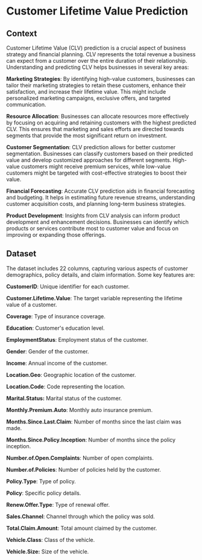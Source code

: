 # **Customer Lifetime Value Prediction**
## **Context**

Customer Lifetime Value (CLV) prediction is a crucial aspect of business strategy and financial planning. CLV represents the total revenue a business can expect from a customer over the entire duration of their relationship. Understanding and predicting CLV helps businesses in several key areas:

**Marketing Strategies**: By identifying high-value customers, businesses can tailor their marketing strategies to retain these customers, enhance their satisfaction, and increase their lifetime value. This might include personalized marketing campaigns, exclusive offers, and targeted communication.

**Resource Allocation**: Businesses can allocate resources more effectively by focusing on acquiring and retaining customers with the highest predicted CLV. This ensures that marketing and sales efforts are directed towards segments that provide the most significant return on investment.

**Customer Segmentation**: CLV prediction allows for better customer segmentation. Businesses can classify customers based on their predicted value and develop customized approaches for different segments. High-value customers might receive premium services, while low-value customers might be targeted with cost-effective strategies to boost their value.

**Financial Forecasting**: Accurate CLV prediction aids in financial forecasting and budgeting. It helps in estimating future revenue streams, understanding customer acquisition costs, and planning long-term business strategies.

**Product Development**: Insights from CLV analysis can inform product development and enhancement decisions. Businesses can identify which products or services contribute most to customer value and focus on improving or expanding those offerings.

## Dataset
The dataset includes 22 columns, capturing various aspects of customer demographics, policy details, and claim information. Some key features are:

**CustomerID**: Unique identifier for each customer.

**Customer.Lifetime.Value**: The target variable representing the lifetime value of a customer.

**Coverage**: Type of insurance coverage.

**Education**: Customer's education level.

**EmploymentStatus**: Employment status of the customer.

**Gender**: Gender of the customer.

**Income**: Annual income of the customer.

**Location.Geo**: Geographic location of the customer.

**Location.Code**: Code representing the location.

**Marital.Status:** Marital status of the customer.

**Monthly.Premium.Auto**: Monthly auto insurance premium.

**Months.Since.Last.Claim**: Number of months since the last claim was made.

**Months.Since.Policy.Inception**: Number of months since the policy inception.

**Number.of.Open.Complaints**: Number of open complaints.

**Number.of.Policies**: Number of policies held by the customer.

**Policy.Type**: Type of policy.

**Policy**: Specific policy details.

**Renew.Offer.Type**: Type of renewal offer.

**Sales.Channel**: Channel through which the policy was sold.

**Total.Claim.Amount**: Total amount claimed by the customer.

**Vehicle.Class**: Class of the vehicle.

**Vehicle.Size:** Size of the vehicle.



